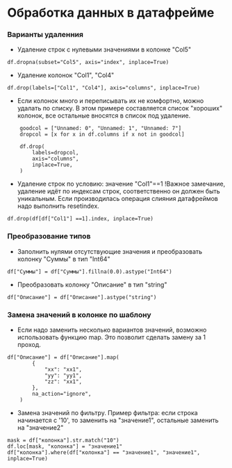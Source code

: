 # Обработка данных в датафрейме

### Варианты удаленния

- Удаление строк c нулевыми значениями в колонке "Col5"
```
df.dropna(subset="Col5", axis="index", inplace=True)
```

- Удаление колонок "Col1", "Col4"
```
df.drop(labels=["Col1", "Col4"], axis="columns", inplace=True)
```

- Если колонок много и переписывать их не комфортно, можно удалать по списку.
В этом примере составляется список "хороших" колонок, все остальные вносятся в список под удаление. 

```
    goodcol = ["Unnamed: 0", "Unnamed: 1", "Unnamed: 7"]
    dropcol = [x for x in df.columns if x not in goodcol]

    df.drop(
        labels=dropcol,
        axis="columns",
        inplace=True,
    )
```


- Удаление строк по условию: значение "Col1"==1
    !Важное замечание, удаление идёт по индексам строк, соответственно он должен быть уникальным. Если производилась операция слияния датафреймов надо выполнить resetindex.
```
df.drop(df[df["Col1"] ==1].index, inplace=True)
```
### Преобразование типов

- Заполнить нулями отсутствующие значения и преобразовать колонку "Суммы" в тип "Int64"
```
df["Суммы"] = df["Суммы"].fillna(0.0).astype("Int64")
```

- Преобразовать колонку "Описание" в тип "string"
```
df["Описание"] = df["Описание"].astype("string")
```
### Замена значений в колонке по шаблону

- Если надо заменить несколько вариантов значений, возможно использовать функцию map. Это позволит сделать замену за 1 проход.

```
df["Описание"] = df["Описание"].map(
        {
            "xx": "xx1",
            "yy": "yy1",
            "zz": "xx1",
        },
        na_action="ignore",
    )
```

- Замена значений по фильтру.
Пример фильтра:  если строка начинается с '10', то заменить на "значение1", остальные заменить на "значение2" 

``` 
mask = df["колонка"].str.match("10")
df.loc[mask, "колонка"] = "значение1"
df["колонка"].where(df["колонка"] == "значение1", "значение1", inplace=True)
``` 

    
    